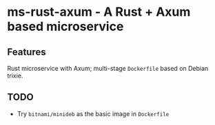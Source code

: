 # ms-rust-axum - A Rust + Axum based microservice

## Features

Rust microservice with Axum; multi-stage `Dockerfile` based on Debian trixie.

## TODO
- Try `bitnami/minideb` as the basic image in `Dockerfile`
